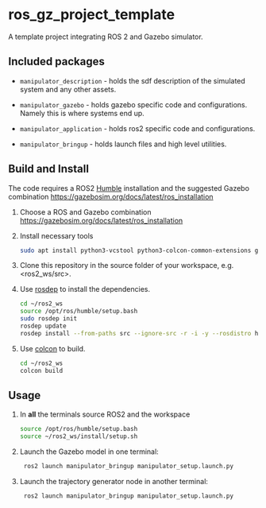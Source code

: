 # ros_gz_project_template
A template project integrating ROS 2 and Gazebo simulator.

## Included packages

* `manipulator_description` - holds the sdf description of the simulated system and any other assets.

* `manipulator_gazebo` - holds gazebo specific code and configurations. Namely this is where systems end up.

* `manipulator_application` - holds ros2 specific code and configurations.

* `manipulator_bringup` - holds launch files and high level utilities.


## Build and Install

The code requires a ROS2 [Humble](https://docs.ros.org/en/humble/index.html) installation and the suggested Gazebo combination https://gazebosim.org/docs/latest/ros_installation

1. Choose a ROS and Gazebo combination https://gazebosim.org/docs/latest/ros_installation

1. Install necessary tools

    ```bash
    sudo apt install python3-vcstool python3-colcon-common-extensions git wget
    ```
1. Clone this repository in the source folder of your workspace, e.g. <ros2_ws/src>.

1. Use [rosdep](https://docs.ros.org/en/humble/Tutorials/Intermediate/Rosdep.html) to install the dependencies. 

    ```bash
    cd ~/ros2_ws
    source /opt/ros/humble/setup.bash
    sudo rosdep init
    rosdep update
    rosdep install --from-paths src --ignore-src -r -i -y --rosdistro humble
    ```

1. Use [colcon](https://colcon.readthedocs.io/en/released/user/quick-start.html) to build. 
    
    ```bash
    cd ~/ros2_ws
    colcon build
    ```


## Usage

1. In **all** the terminals source ROS2 and the workspace

    ```bash
    source /opt/ros/humble/setup.bash
    source ~/ros2_ws/install/setup.sh
    ```

1. Launch the Gazebo model in one terminal:

    ```bash
     ros2 launch manipulator_bringup manipulator_setup.launch.py
    ```

1. Launch the trajectory generator node in another terminal:

    ```bash
     ros2 launch manipulator_bringup manipulator_setup.launch.py
    ```
